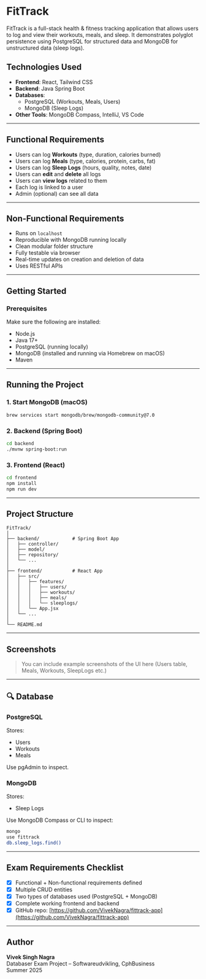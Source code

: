 
# FitTrack 

FitTrack is a full-stack health & fitness tracking application that allows users to log and view their workouts, meals, and sleep. It demonstrates polyglot persistence using PostgreSQL for structured data and MongoDB for unstructured data (sleep logs).

## Technologies Used

- **Frontend**: React, Tailwind CSS
- **Backend**: Java Spring Boot
- **Databases**:
  - PostgreSQL (Workouts, Meals, Users)
  - MongoDB (Sleep Logs)
- **Other Tools**: MongoDB Compass, IntelliJ, VS Code

---

## Functional Requirements

- Users can log **Workouts** (type, duration, calories burned)
- Users can log **Meals** (type, calories, protein, carbs, fat)
- Users can log **Sleep Logs** (hours, quality, notes, date)
- Users can **edit** and **delete** all logs
- Users can **view logs** related to them
- Each log is linked to a user
- Admin (optional) can see all data

---

## Non-Functional Requirements

- Runs on `localhost`
- Reproducible with MongoDB running locally
- Clean modular folder structure
- Fully testable via browser 
- Real-time updates on creation and deletion of data
- Uses RESTful APIs

---

## Getting Started

### Prerequisites

Make sure the following are installed:

- Node.js
- Java 17+
- PostgreSQL (running locally)
- MongoDB (installed and running via Homebrew on macOS)
- Maven

---

## Running the Project

### 1. Start MongoDB (macOS)
```bash
brew services start mongodb/brew/mongodb-community@7.0
```

### 2. Backend (Spring Boot)
```bash
cd backend
./mvnw spring-boot:run
```

### 3. Frontend (React)
```bash
cd frontend
npm install
npm run dev
```

---

## Project Structure

```
FitTrack/
│
├── backend/            # Spring Boot App
│   ├── controller/
│   ├── model/
│   ├── repository/
│   └── ...
│
├── frontend/           # React App
│   ├── src/
│   │   ├── features/
│   │   │   ├── users/
│   │   │   ├── workouts/
│   │   │   ├── meals/
│   │   │   └── sleeplogs/
│   │   └── App.jsx
│   └── ...
│
└── README.md
```

---

## Screenshots

> You can include example screenshots of the UI here (Users table, Meals, Workouts, SleepLogs etc.)

---

## 🔍 Database

### PostgreSQL

Stores:
- Users
- Workouts
- Meals

Use pgAdmin to inspect.

### MongoDB

Stores:
- Sleep Logs

Use MongoDB Compass or CLI to inspect:
```bash
mongo
use fittrack
db.sleep_logs.find()
```

---

## Exam Requirements Checklist

- [x] Functional + Non-functional requirements defined
- [x] Multiple CRUD entities
- [x] Two types of databases used (PostgreSQL + MongoDB)
- [x] Complete working frontend and backend
- [x] GitHub repo: [https://github.com/VivekNagra/fittrack-app](https://github.com/VivekNagra/fittrack-app)

---

## Author

**Vivek Singh Nagra**  
Databaser Exam Project – Softwareudvikling, CphBusiness  
Summer 2025

